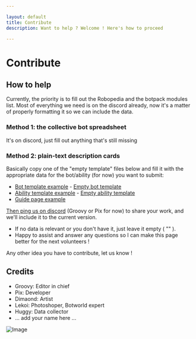 ```yaml
---

layout: default
title: Contribute
description: Want to help ? Welcome ! Here's how to proceed

---
```


# Contribute

## How to help

Currently, the priority is to fill out the Robopedia and the botpack modules list. Most of everything we need is on the discord already, now it's a matter of properly formatting it so we can include the data.

### Method 1: the collective bot spreadsheet

It's on discord, just fill out anything that's still missing

### Method 2: plain-text description cards

Basically copy one of the "empty template" files below and fill it with the appropriate data for the bot/ability (for now) you want to submit:

- [Bot template example](https://github.com/beatburger/beatburger.github.io/raw/main/_bots/chomp.md) - [Empty bot template](https://github.com/beatburger/beatburger.github.io/raw/main/_helpers/empty-bot.md)
- [Ability template example](https://github.com/beatburger/beatburger.github.io/raw/main/_abilities/gust.md) - [Empty ability template](https://github.com/beatburger/beatburger.github.io/raw/main/_helpers/empty-ability.md)
- [Guide page example](https://github.com/beatburger/beatburger.github.io/raw/main/guides/getting-started.md)

[Then ping us on discord](https://discord.gg/FsJzvtFrgq) (Groovy or Pix for now) to share your work, and we'll include it to the current version.

- If no data is relevant or you don't have it, just leave it empty ( "" ).
- Happy to assist and answer any questions so I can make this page better for the next volunteers !

Any other idea you have to contribute, let us know !

## Credits

- Groovy: Editor in chief
- Pix: Developer
- Dimaond: Artist
- Lekoi: Photoshoper, Botworld expert
- Huggy: Data collector
- ... add your name here ...

![Image](https://cdn.discordapp.com/attachments/824812153877430315/898908202203238440/1634386739542.png)

